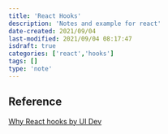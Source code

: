 ```yaml
---
title: 'React Hooks'
description: 'Notes and example for react'
date-created: 2021/09/04
last-modified: 2021/09/04 08:17:47
isdraft: true
categories: ['react','hooks']
tags: []
type: 'note'
---
```


## Reference 

[Why React hooks by UI Dev](https://ui.dev/why-react-hooks/)